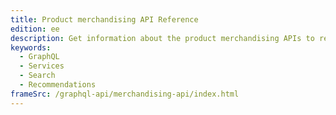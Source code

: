```yaml
---
title: Product merchandising API Reference
edition: ee
description: Get information about the product merchandising APIs to retrieve product and catalog data to create storefront experiences.
keywords:
  - GraphQL
  - Services
  - Search
  - Recommendations
frameSrc: /graphql-api/merchandising-api/index.html
---
```


